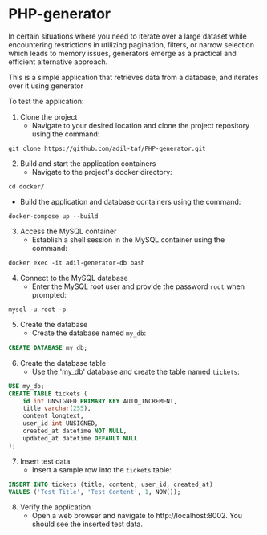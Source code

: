 # PHP-generator
In certain situations where you need to iterate over a large dataset while encountering restrictions in utilizing pagination, filters, or narrow selection which leads to memory issues, generators emerge as a practical and efficient alternative approach.

This is a simple application that retrieves data from a database, and iterates over it using generator

To test the application:

1. Clone the project
   - Navigate to your desired location and clone the project repository using the command:
```shell
git clone https://github.com/adil-taf/PHP-generator.git
```
2. Build and start the application containers
   - Navigate to the project's docker directory:
```shell
cd docker/
```
  - Build the application and database containers using the command:
```shell
docker-compose up --build
```
3. Access the MySQL container
   - Establish a shell session in the MySQL container using the command:
```shell
docker exec -it adil-generator-db bash
```
4. Connect to the MySQL database
   - Enter the MySQL root user and provide the password `root` when prompted:
```
mysql -u root -p
```
5. Create the database
   - Create the database named `my_db`:
```SQL
CREATE DATABASE my_db;
```
6. Create the database table
   - Use the 'my_db' database and create the table named `tickets`:
```SQL
USE my_db;
CREATE TABLE tickets (
    id int UNSIGNED PRIMARY KEY AUTO_INCREMENT,
    title varchar(255),
    content longtext,
    user_id int UNSIGNED,
    created_at datetime NOT NULL,
    updated_at datetime DEFAULT NULL
);
```
7. Insert test data
   - Insert a sample row into the `tickets` table:
```SQL
INSERT INTO tickets (title, content, user_id, created_at)
VALUES ('Test Title', 'Test Content', 1, NOW());
```
8. Verify the application
    - Open a web browser and navigate to http://localhost:8002. You should see the inserted test data.
